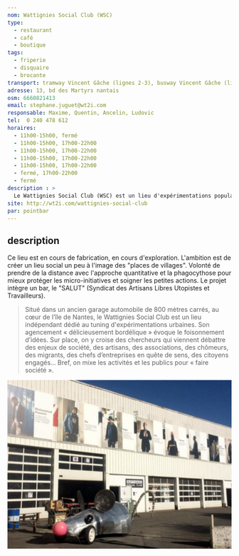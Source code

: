 ```yaml
---
nom: Wattignies Social Club (WSC)
type:
  - restaurant
  - café
  - boutique
tags:
  - friperie
  - disquaire
  - brocante
transport: tramway Vincent Gâche (lignes 2-3), busway Vincent Gâche (ligne 5)
adresse: 13, bd des Martyrs nantais
osm: 6660821413
email: stephane.juguet@wt2i.com 
responsable: Maxime, Quentin, Ancelin, Ludovic
tel:  0 240 478 612 
horaires:
  - 11h00-15h00, fermé
  - 11h00-15h00, 17h00-22h00
  - 11h00-15h00, 17h00-22h00
  - 11h00-15h00, 17h00-22h00
  - 11h00-15h00, 17h00-22h00
  - fermé, 17h00-22h00
  - fermé
description : >
  Le Wattignies Social Club (WSC) est un lieu d'expérimentations populaires qui est composé d'un bar, d'un quai logistique et de 3 boutiques ESS
site: http://wt2i.com/wattignies-social-club
par: pointbar
---
```


## description

Ce lieu est en cours de fabrication, en cours d'exploration. L'ambition est de créer un lieu social un peu à l'image des "places de villages". Volonté de prendre de la distance avec l'approche quantitative et la phagocythose pour mieux protéger les micro-initiatives et soigner les petites actions. Le projet intègre un bar, le "SALUT" (Syndicat des Artisans Libres Utopistes et Travailleurs).

>  Situé dans un ancien garage automobile de 800 mètres carrés, au cœur de l’île de Nantes, le Wattignies Social Club est un lieu indépendant dédié au tuning d'expérimentations urbaines. Son agencement « délicieusement bordélique » évoque le foisonnement d’idées. Sur place, on y croise des chercheurs qui viennent débattre des enjeux de société, des artisans, des associations, des chômeurs, des migrants, des chefs d’entreprises en quête de sens, des citoyens engagés… Bref, on mixe les activités et les publics pour « faire société ». 

![Salut](./media/salut.jpg)
